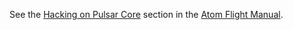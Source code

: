 See the [Hacking on Pulsar Core](https://flight-manual.atom.io/hacking-atom/sections/hacking-on-atom-core/#platform-linux) section in the [Atom Flight Manual](https://flight-manual.atom.io).
